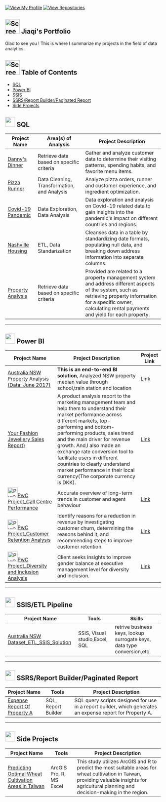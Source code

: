 [![View My Profile](https://img.shields.io/badge/View-My_Profile-green?logo=GitHub)](https://github.com/jiaqiyu1)
[![View Repositories](https://img.shields.io/badge/View-My_Repositories-blue?logo=GitHub)](https://github.com/jiaqiyu1?tab=repositories)



##  <img width="47" alt="Screen Shot 2023-05-12 at 2 48 50 PM" src="https://github.com/jiaqiyu1/Portfolio_Guide/assets/84236678/26d13e65-3ee9-4c22-9e1f-0a632ac33ffb"> Jiaqi's Portfolio

Glad to see you ! This is where I summarize my projects in the field of data analytics. 

## <img width="47" alt="Screen Shot 2023-05-12 at 2 48 50 PM" src="https://github.com/jiaqiyu1/Portfolio_Guide/assets/84236678/83415bca-bada-4b06-a18b-329f15811c2f">  Table of Contents

- [SQL](#sql)
- [Power BI](#power-bi)
- [SSIS](#ssis)
- [SSRS/Report Builder/Paginated Report](#ssrsreport-builderpaginated-report)
- [Side Projects](#side-projects)


## <img src="https://github.com/jiaqiyu1/Portfolio_Guide/assets/84236678/70cb71dc-11bc-4d5b-91f3-56a0c841771c" width="32" height="32"> SQL


| Project Name | Area(s) of Analysis | Project Description | 
|---|---|---|
|[Danny's Dinner](https://github.com/jiaqiyu1/SQL_CaseStudy_DannyMa/tree/main/CaseStudy1_Danny's%20Dinner) | Retrieve data based on specific criteria  | Gather and analyze customer data to determine their visiting patterns, spending habits, and favorite menu items.  | 
|[Pizza Runner](https://github.com/jiaqiyu1/SQL_CaseStudy_DannyMa/tree/main/CaseStudy2_PizzaRunner) |Data Cleaning, Transformation, and Analysis | Analyze pizza orders, runner and customer experience, and ingredient optimization.  | 
|[Covid-19 Pandemic](https://github.com/jiaqiyu1/PortfolioProject/tree/main/Covid-19%20Pandemic) |Data Exploration, Data Analysis |Data exploration and analysis on Covid-19 related data to gain insights into the pandemic's impact on different countries and regions.  | 
|[Nashville Housing](https://github.com/jiaqiyu1/PortfolioProject/tree/main/Nashville%20Housing) |ETL, Data Standarization |Cleanses data in a table by standardizing date formats, populating null data, and breaking down address information into separate columns. | 
|[Property Analysis](https://github.com/jiaqiyu1/Property_Analysis/tree/main/SQL) |Retrieve data based on specific criteria |Provided are related to a property management system and address different aspects of the system, such as retrieving property information for a specific owner, calculating rental payments and yield for each property.| 


***

## <img src ="https://github.com/jiaqiyu1/Portfolio_Guide/assets/84236678/1b832dd6-ab33-4593-b5b9-758d7ae6ca2d" width="32" height="32"> Power BI


| Project Name |  Project Description |Project Link |
|---|---|---|
|[Australia NSW Property Analysis (Data: June 2017)](https://github.com/jiaqiyu1/Property_Analysis/tree/main/Power%20BI) |**This is an end-to-end BI solution**, Analyzed NSW property median value through school,train station and location  |[Link](https://app.powerbi.com/view?r=eyJrIjoiNjQ1MDRkMmQtNjQ2ZS00NTY1LTlkYWUtOWI1YjFmZjYxZTI3IiwidCI6ImU0ZjJiMDU3LWQ5YTQtNDljZi1hZjE1LTlmY2FhZmY5NjNhNyIsImMiOjEwfQ%3D%3D)|  
|[Your Fashion Jewellery Sales Report)](https://github.com/jiaqiyu1/PortfolioProject/tree/main/Your%20Fashion%20Jewellery%20Sales%20Report) | A product analysis report to the marketing management team and help them to understand their market performance across different markets, top-performing and bottom-performing products, sales trend and the main driver for revenue growth. And,I also made an exchange rate conversion tool to facilitate users in different countries to clearly understand market performance in their local currency(The corporate currency is DKK). |[Link](https://app.powerbi.com/view?r=eyJrIjoiNTQ3ZTdkZWEtMGUwOS00N2E0LWEzNzMtOTU5MjQzYmI5NTk3IiwidCI6ImNiOTAzNDgyLWU1MGYtNDlkNC1hMDlhLTFiYTIzMjc1MTFhNiJ9&pageName=ReportSectiond2f66cc89492c35debcd)| 
|<img src="https://github.com/jiaqiyu1/Portfolio_Guide/assets/84236678/e6deedec-f51b-499c-aff4-788df01c7b42" alt="PwC logo" width="32" height="32">[PwC Project_Call Centre Performance](https://github.com/jiaqiyu1/PortfolioProject/tree/main/PwC%20Projects/Call%20Centre%20Performance) | Accurate overview of long-term trends in customer and agent behaviour |[Link](https://app.powerbi.com/view?r=eyJrIjoiMTBlMDgxOWYtODQyNC00YTQyLWE4NDQtMGI5Yzg0MDNjMjA2IiwidCI6ImNiOTAzNDgyLWU1MGYtNDlkNC1hMDlhLTFiYTIzMjc1MTFhNiJ9)|
|<img src="https://github.com/jiaqiyu1/Portfolio_Guide/assets/84236678/e6deedec-f51b-499c-aff4-788df01c7b42" alt="PwC logo" width="32" height="32">[PwC Project_Customer Retention Analysis](https://github.com/jiaqiyu1/PortfolioProject/tree/main/PwC%20Projects/Customer%20Retention%20Analysis) | Identify reasons for a reduction in revenue by investigating customer churn, determining the reasons behind it, and recommending steps to improve customer retention.|[Link](https://app.powerbi.com/view?r=eyJrIjoiMzZhMTc3ODUtYzBmMi00ZDg4LWFhOTYtZDdiMzBmMDM1YTJmIiwidCI6ImNiOTAzNDgyLWU1MGYtNDlkNC1hMDlhLTFiYTIzMjc1MTFhNiJ9&pageName=ReportSection331a3760060aa958653a)|
|<img src="https://github.com/jiaqiyu1/Portfolio_Guide/assets/84236678/e6deedec-f51b-499c-aff4-788df01c7b42" alt="PwC logo" width="32" height="32">[PwC Project_Diversity and Inclusion Analysis](https://github.com/jiaqiyu1/PortfolioProject/tree/main/PwC%20Projects/Diversity%20%26%20Inclusion%20Analysis) |Client seeks insights to improve gender balance at executive management level for diversity and inclusion.|[Link](https://app.powerbi.com/view?r=eyJrIjoiMmU5Zjc1OGYtYThlZi00MGQ5LWE2NDUtYzkyNWRkODljMzJjIiwidCI6ImNiOTAzNDgyLWU1MGYtNDlkNC1hMDlhLTFiYTIzMjc1MTFhNiJ9&pageName=ReportSection)|

***

## <img src="https://github.com/jiaqiyu1/Portfolio_Guide/assets/84236678/4e902309-65a3-4283-9b44-80cb2c5aa24e" width="32" height="32"> SSIS/ETL Pipeline


| Project Name | Tools | Skills | 
|---|---|---|
| [Australia NSW Dataset_ETL_SSIS_Solution](https://github.com/jiaqiyu1/Property_Analysis/tree/main/SSIS) | SSIS, Visual studio,Excel, SQL  | retrive business keys, lookup surrogate keys, data type conversion,etc. | 


***

## <img src="https://github.com/jiaqiyu1/Portfolio_Guide/assets/84236678/7fe1f960-3016-40f3-bd62-352503c7c287" width="32" height="32"> SSRS/Report Builder/Paginated Report

| Project Name | Tools | Project Description | 
|---|---|---|
| [Expense Report Of Property A](https://github.com/jiaqiyu1/Property_Analysis/tree/main/SSRS_ReportBuilder_PaginatedReport) | SQL, Report Builder  |  SQL query scripts designed for use in a report builder, which generates an expense report for Property A.  | 


***
## <img src="https://github.com/jiaqiyu1/Portfolio_Guide/assets/84236678/3e6369c4-90eb-4965-9e09-620377237a7e" width="32" height="32"> Side Projects
| Project Name | Tools | Project Description | 
|---|---|---|
| [Predicting Optimal Wheat Cultivation Areas in Taiwan](https://github.com/jiaqiyu1/PortfolioProject/tree/main/Predicting%20Optimal%20Wheat%20Cultivation%20Areas%20in%20Taiwan#predicting-optimal-wheat-cultivation-areas-in-taiwan-a-forecasting-studyarcgis--r) | ArcGIS Pro, R, MS Excel  |  This study utilizes ArcGIS and R to predict the most suitable areas for wheat cultivation in Taiwan, providing valuable insights for agricultural planning and decision-making in the region. | 



